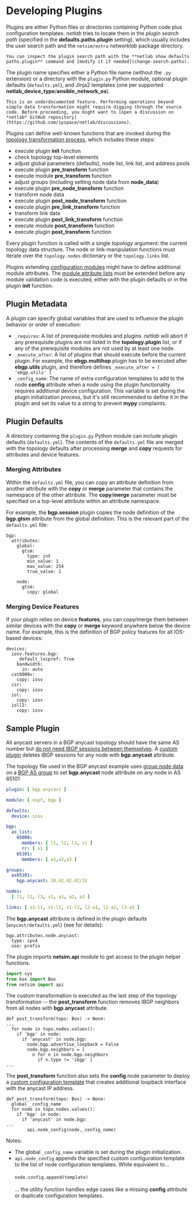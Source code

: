 # Developing Plugins

Plugins are either Python files or directories containing Python code plus configuration templates. *netlab* tries to locate them in the *plugin search path* (specified in the **defaults.paths.plugin** setting), which usually includes the user search path and the `netsim/extra` _networklab_ package directory.

```{tip}
You can inspect the plugin search path with the **netlab show defaults paths.plugin** command and [modify it if needed](change-search-paths).
```

The plugin name specifies either a Python file name (without the `.py` extension) or a directory with the `plugin.py` Python module, optional plugin defaults (`defaults.yml`), and Jinja2 templates (one per supported **netlab_device_type**/**ansible_network_os**).

```{warning}
This is an underdocumented feature. Performing operations beyond simple data transformation might require digging through the source code. Before proceeding, you might want to [open a discussion on *netlab* GitHub repository](https://github.com/ipspace/netlab/discussions).
```

Plugins can define well-known functions that are invoked during the [topology transformation process](transform.md), which includes these steps:

* execute plugin **init** function
* check topology top-level elements
* adjust global parameters (defaults), node list, link list, and address pools
* execute plugin **pre_transform** function
* execute module **pre_transform** function
* adjust groups (including setting node data from **node_data**)
* execute plugin **pre_node_transform** function
* transform node data
* execute plugin **post_node_transform** function
* execute plugin **pre_link_transform** function
* transform link data
* execute plugin **post_link_transform** function
* execute module **post_transform** function
* execute plugin **post_transform** function

Every plugin function is called with a single *topology* argument: the current topology data structure. The node or link-manipulation functions must iterate over the `topology.nodes` dictionary or the `topology.links` list.

Plugins extending [configuration modules](../modules.md) might have to define additional module attributes. The [module attribute lists](module-attributes.md) must be extended before any module validation code is executed, either with the plugin defaults or in the plugin **init** function.

## Plugin Metadata

A plugin can specify global variables that are used to influence the plugin behavior or order of execution:

* `_requires`: A list of prerequisite modules and plugins. _netlab_ will abort if any prerequisite plugins are not listed in the **topology.plugin** list, or if any of the prerequisite modules are not used by at least one node.
* `_execute_after`: A list of plugins that should execute before the current plugin. For example, the **ebgp.multihop** plugin has to be executed after **ebgp.utils** plugin, and therefore defines `_execute_after = [ 'ebgp.utils' ]`
* `_config_name`: The name of extra configuration templates to add to the node **config** attribute when a node using the plugin functionality requires additional device configuration. This variable is set during the plugin initialization process, but it's still recommended to define it in the plugin and set its value to a string to prevent **mypy** complaints.

## Plugin Defaults

A directory containing the `plugin.py` Python module can include plugin defaults (`defaults.yml`). The contents of the `defaults.yml` file are merged with the topology defaults after processing **merge** and **copy** requests for attributes and device features.

### Merging Attributes

Within the `defaults.yml` file, you can copy an attribute definition from another attribute with the **copy** or **merge** parameter that contains the namespace of the other attribute. The **copy**/**merge** parameter must be specified on a top-level attribute within an attribute namespace.

For example, the **bgp.session** plugin copies the node definition of the **bgp.gtsm** attribute from the global definition. This is the relevant part of the `defaults.yml` file:

```
bgp:
  attributes:
    global:
      gtsm:
        type: int
        min_value: 1
        max_value: 254
        true_value: 1

    node:
      gtsm:
        copy: global
```

### Merging Device Features

If your plugin relies on device **features**, you can copy/merge them between similar devices with the **copy** or **merge** keyword anywhere below the device name. For example, this is the definition of BGP policy features for all IOS-based devices:

```
devices:
  iosv.features.bgp:
    _default_locpref: True
    bandwidth:
      in: auto
  cat8000v:
    copy: iosv
  csr:
    copy: iosv
  iol:
    copy: iosv
  ioll2:
    copy: iosv
```

## Sample Plugin

All anycast servers in a BGP anycast topology should have the same AS number but [do not need IBGP sessions between themselves](https://blog.ipspace.net/2022/01/netsim-plugins.html). A [custom plugin](https://github.com/ipspace/netlab-examples/tree/master/plugins/adjust-bgp-sessions) deletes IBGP sessions for any node with **bgp.anycast** attribute.

The topology file used in the BGP anycast example uses [group node data](groups-object-data) on a [BGP AS group](../groups.md#automatic-bgp-groups) to set **bgp.anycast** node attribute on any node in AS 65101

```yaml
plugin: [ bgp.anycast ]

module: [ ospf, bgp ]

defaults:
  device: iosv

bgp:
  as_list:
    65000:
      members: [ l1, l2, l3, s1 ]
      rr: [ s1 ]
    65101:
      members: [ a1,a2,a3 ]

groups:
  as65101:
    bgp.anycast: 10.42.42.42/32

nodes:
  [ l1, l2, l3, s1, a1, a2, a3 ]

links: [ s1-l1, s1-l2, s1-l3, l2-a1, l2-a2, l3-a3 ]
```

The **bgp.anycast** attribute is defined in the plugin defaults (`anycast/defaults.yml`) (see [](validation.md) for details):

```
bgp.attributes.node.anycast:
  type: ipv4
  use: prefix
```

The plugin imports **netsim.api** module to get access to the plugin helper functions.

```python
import sys
from box import Box
from netsim import api
```

The custom transformation is executed as the last step of the topology transformation -- the **post_transform** function removes IBGP neighbors from all nodes with **bgp.anycast** attribute.

```
def post_transform(topo: Box) -> None:
...
  for node in topo.nodes.values():
    if 'bgp' in node:
      if 'anycast' in node.bgp:
        node.bgp.advertise_loopback = False
        node.bgp.neighbors = [
          n for n in node.bgp.neighbors
            if n.type != 'ibgp' ]
...
```

The **post_transform** function also sets the **config** node parameter to deploy a [custom configuration template](custom-config) that creates additional loopback interface with the anycast IP address.

```
def post_transform(topo: Box) -> None:
  global _config_name
  for node in topo.nodes.values():
    if 'bgp' in node:
      if 'anycast' in node.bgp:
...
        api.node_config(node,_config_name)
```

Notes:

* The global `_config_name` variable is set during the plugin initialization.
* `api.node_config` appends the specified custom configuration template to the list of node configuration templates. While equivalent to...\
  \
  `node.config.append(template)`\
  \
  ... the utility function handles edge cases like a missing **config** attribute or duplicate configuration templates.

